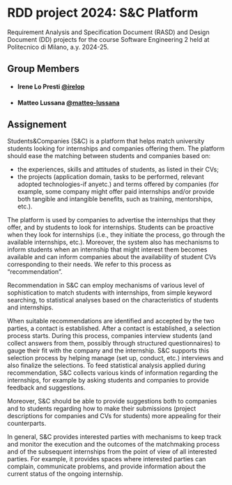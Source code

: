 # RDD project 2024: S\&C Platform
Requirement Analysis and Specification Document (RASD) and Design Document (DD) projects for the course Software Engineering 2 held at Politecnico di Milano, a.y. 2024-25.

## Group Members
- #### Irene Lo Presti [@irelop](https://github.com/irelop)
- #### Matteo Lussana [@matteo-lussana](https://github.com/matteo-lussana)

## Assignement
Students\&Companies (S\&C) is a platform that helps match university students looking for internships and companies offering them. The platform should ease the matching between students and companies based on:
- the experiences, skills and attitudes of students, as listed in their CVs;
- the projects (application domain, tasks to be performed, relevant adopted technologies-if anyetc.) and terms offered by companies (for example, some company might offer paid internships and/or provide both tangible and intangible benefits, such as training, mentorships, etc.).

The platform is used by companies to advertise the internships that they offer, and by students to look
for internships. Students can be proactive when they look for internships (i.e., they initiate the process,
go through the available internships, etc.). Moreover, the system also has mechanisms to inform
students when an internship that might interest them becomes available and can inform companies
about the availability of student CVs corresponding to their needs. We refer to this process as
“recommendation”.


Recommendation in S&C can employ mechanisms of various level of sophistication to match students
with internships, from simple keyword searching, to statistical analyses based on the characteristics of
students and internships.


When suitable recommendations are identified and accepted by the two parties, a contact is
established. After a contact is established, a selection process starts. During this process, companies
interview students (and collect answers from them, possibly through structured questionnaires) to
gauge their fit with the company and the internship. S&C supports this selection process by helping
manage (set up, conduct, etc.) interviews and also finalize the selections.
To feed statistical analysis applied during recommendation, S&C collects various kinds of information
regarding the internships, for example by asking students and companies to provide feedback and
suggestions.


Moreover, S&C should be able to provide suggestions both to companies and to students regarding
how to make their submissions (project descriptions for companies and CVs for students) more
appealing for their counterparts.

In general, S&C provides interested parties with mechanisms to keep track and monitor the execution
and the outcomes of the matchmaking process and of the subsequent internships from the point of
view of all interested parties. For example, it provides spaces where interested parties can complain,
communicate problems, and provide information about the current status of the ongoing internship.
